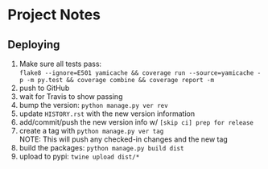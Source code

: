 # Project Notes

## Deploying

1.  Make sure all tests pass:  
`flake8 --ignore=E501 yamicache && coverage run --source=yamicache -p -m py.test && coverage combine && coverage report -m`
1.  push to GitHub
1.  wait for Travis to show passing
1.  bump the version: `python manage.py ver rev`
1.  update `HISTORY.rst` with the new version information
1.  add/commit/push the new version info w/ `[skip ci] prep for release`
1.  create a tag with `python manage.py ver tag`  
    NOTE: This will push any checked-in changes and the new tag
1.  build the packages: `python manage.py build dist`
1.  upload to pypi: `twine upload dist/*`
